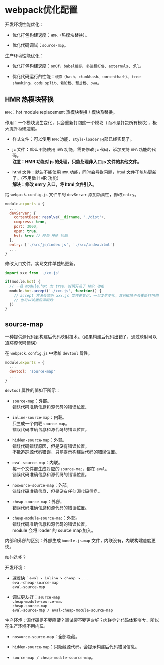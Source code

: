 # webpack优化配置

开发环境性能优化：

- 优化打包构建速度：`HMR`（热模块替换）。

- 优化代码调试：`source-map`。

生产环境性能优化：

- 优化打包构建速度：`onOf`、`babel缓存`、`多进程打包`、`externals`、`dll`。

- 优化代码运行的性能：`缓存（hash、chunkhash、contenthash）`、`tree shanking`、`code split`、`懒加载`、`预加载`、`pwa`。

## HMR 热模块替换

`HMR`：hot module replacement 热模块替换 / 模块热替换。

作用：一个模块发生变化，只会重新打包这一个模块（而不是打包所有模块），极大提升构建速度。

- 样式文件：可以使用 `HMR` 功能，`style-loader` 内部已经实现了。

- js 文件：默认不能使用 `HMR` 功能，需要修改 js 代码，添加支持 `HMR` 功能的代码。  
**注意：HMR 功能对 js 的处理，只能处理非入口 js 文件的其他文件。**

- html 文件：默认不能使用 `HMR` 功能，同时会导致问题，html 文件不能热更新了。（不用做 HMR 功能）  
**解决：修改 entry 入口，将 html 文件引入。**

给 `webpack.config.js` 文件中的 `devServer` 添加新属性，修改 `entry`。

```js
module.exports = {
  ...
  devServer: {
    contentBase: resolve(__dirname, './dist'),
    compress: true,
    port: 3000,
    open: true,
    hot: true // 开启 HMR 功能
  },
  entry: ['./src/js/index.js', './src/index.html']
  ...
}
```

修改入口文件，实现文件单独热更新。

```js
import xxx from './xx.js'

if(module.hot) {
  // 一旦 module.hot 为 true，说明开启了 HMR 功能
  module.hot.accept('./xxx.js', function() {
    // accept 方法会监听 xxx.js 文件的变化，一旦发生变化，其他模块不会重新打包构建
    // 也可以设置回调函数
  })
}
```

## source-map

一种提供源代码到构建后代码映射技术。（如果构建后代码出错了，通过映射可以追踪源代码错误）

在 `webpack.config.js` 中添加 `devtool` 属性。

```js
module.exports = {
  ...
  devtool: 'source-map'
  ...
}
```

`devtool` 属性的值如下所示：

- `source-map`：外部。  
错误代码准确信息和源代码的错误位置。

- `inline-source-map`：内联。  
只生成一个内联 `source-map`。  
错误代码准确信息和源代码的错误位置。

- `hidden-source-map`：外部。  
错误代码错误原因，但是没有错误位置。  
不能追踪源代码错误，只能提示构建后代码的错误位置。

- `eval-source-map`：内联。  
每一个文件都生成对应的 `source-map`，都在 `eval`。  
错误代码准确信息和源代码的错误位置。

- `nosource-source-map`：外部。  
错误代码准确信息，但是没有任何源代码信息。

- `cheap-source-map`：外部。  
错误代码准确信息和源代码的错误位置。

- `cheap-module-source-map`：外部。  
错误代码准确信息和源代码的错误位置。  
module 会将 loader 的 source map 加入。

内部和外部的区别：外部生成 `bundle.js.map` 文件，内联没有，内联构建速度更快。

如何选择？

开发环境：

- 速度快：`eval > inline > cheap > ...`  
`eval-cheap-source-map`  
`eval-source-map`

- 调试更友好：`source-map`  
`cheap-module-source-map`  
`cheap-source-map`  
`eval-source-map / eval-cheap-module-source-map`

生产环境：源代码要不要隐藏？调试要不要更友好？内联会让代码体积变大，所以在生产环境不用内联。

- `nosource-source-map`：全部隐藏。

- `hidden-source-map`：只隐藏源代码，会提示构建后代码错误信息。

- `source-map / cheap-module-source-map`。

